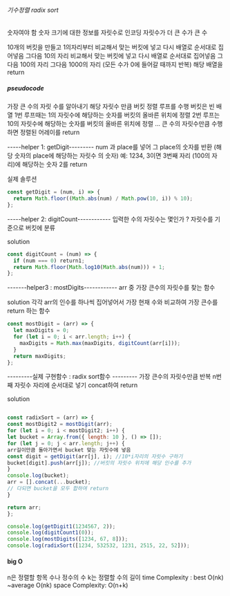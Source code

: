 ###### 기수정렬 radix sort

숫자여야 함
숫자 크기에 대한 정보를 자릿수로 인코딩
자릿수가 더 큰 수가 큰 수

10개의 버킷을 만들고
1의자리부터 비교해서 맞는 버킷에 넣고
다시 배열로 순서대로 집어넣음
그다음 10의 자리 비교해서 맞는 버킷에 넣고
다시 배열로 순서대로 집어넣음
그다음 100의 자리 그다음 1000의 자리 (모든 수가 0에 들어갈 때까지 반복)
해당 배열을 return

##### pseudocode

가장 큰 수의 자릿 수를 알아내기
해당 자릿수 만큼 버킷 정렬 루프를 수행
버킷은 빈 배열
1번 루프때는 1의 자릿수에 해당하는 숫자를 버킷의 올바른 위치에 정렬
2번 루프는 10의 자릿수에 해당하는 숫자를 버킷의 올바른 위치에 정렬
... 큰 수의 자릿수만큼 수행하면 정렬된 어레이를 return

-----helper 1: getDigit---------
num 과 place를 넣어 그 place의 숫자를 반환
(해당 숫자의 place에 해당하는 자릿수 의 숫자)
예: 1234, 3이면 3번째 자리 (100의 자리)에 해당하는 숫자 2를 return

실제 솔루션

```javascript
const getDigit = (num, i) => {
  return Math.floor((Math.abs(num) / Math.pow(10, i)) % 10);
};
```

-----helper 2: digitCount------------
입력한 수의 자릿수는 몇인가 ?
자릿수를 기준으로 버킷에 분류

solution

```javascript
const digitCount = (num) => {
  if (num === 0) return1;
  return Math.floor(Math.log10(Math.abs(num))) + 1;
};
```

-------helper3 : mostDigits------------
arr 중 가장 큰수의 자릿수를 찾는 함수

solution
각각 arr의 인수를 하나씩 집어넣어서
가장 현재 수와 비교하여 가장 큰수를 return 하는 함수

```javascript
const mostDigit = (arr) => {
  let maxDigits = 0;
  for (let i = 0; i < arr.length; i++) {
    maxDigits = Math.max(maxDigits, digitCount(arr[i]));
  }
  return maxDigits;
};
```

---------실제 구현함수 : radix sort함수 ---------
가장 큰수의 자릿수만큼 반복
n번째 자릿수 자리에 순서대로 넣기
concat하여 return

solution

```javascript

const radixSort = (arr) => {
const mostDigit2 = mostDigit(arr);
for (let i = 0; i < mostDigit2; i++) {
let bucket = Array.from({ length: 10 }, () => []);
for (let j = 0; j < arr.length; j++) {
arr길이만큼 돌아가면서 bucket 맞는 자릿수에 넣음
const digit = getDigit(arr[j], i); //10*i자리의 자릿수 구하기
bucket[digit].push(arr[j]); //버킷의 자릿수 위치에 해당 인수를 추가
}
console.log(bucket);
arr = [].concat(...bucket);
// 다되면 bucket을 모두 합하여 return
}

return arr;
};

console.log(getDigit1(1234567, 2));
console.log(digitCount1(0));
console.log(mostDigits([1234, 67, 8]));
console.log(radixSort([1234, 532532, 1231, 2515, 22, 52]));
```

#### big O

n은 정렬할 항목 수나 정수의 수
k는 정렬할 수의 길이
time Complexity :
best O(nk) ~average O(nk)
space Complexity: O(n+k)
